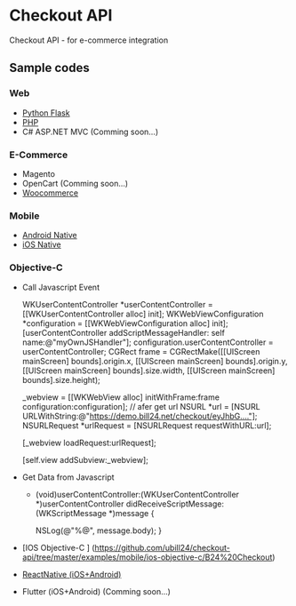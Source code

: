 # Checkout API
Checkout API - for e-commerce integration

## Sample codes
### Web
* [Python Flask](https://github.com/ubill24/checkout-api/tree/master/examples/web/flask)
* [PHP](https://github.com/ubill24/checkout-api/tree/master/examples/web/php)
* C# ASP.NET MVC (Comming soon...)

### E-Commerce
* Magento
* OpenCart (Comming soon...)
* [Woocommerce](https://github.com/ubill24/checkout-api/tree/master/examples/web/woocommerce-bill24-payment-gateway)

### Mobile
* [Android Native](https://github.com/ubill24/checkout-api/tree/master/examples/mobile/android)
* [iOS Native ](https://github.com/ubill24/checkout-api/tree/master/examples/mobile/ios)
### Objective-C
*   Call Javascript Event

    WKUserContentController *userContentController = [[WKUserContentController alloc] init];
    WKWebViewConfiguration *configuration = [[WKWebViewConfiguration alloc] init];
    [userContentController addScriptMessageHandler: self name:@"myOwnJSHandler"];
    configuration.userContentController = userContentController;
     CGRect frame = CGRectMake([[UIScreen mainScreen] bounds].origin.x, [[UIScreen mainScreen] bounds].origin.y, [[UIScreen         mainScreen] bounds].size.width, [[UIScreen mainScreen] bounds].size.height);
     
     _webview = [[WKWebView alloc] initWithFrame:frame configuration:configuration];
    // afer get url
    NSURL *url = [NSURL URLWithString:@"https://demo.bill24.net/checkout/eyJhbG...."];
    NSURLRequest *urlRequest = [NSURLRequest requestWithURL:url];
    
    [_webview loadRequest:urlRequest];
    
    [self.view addSubview:_webview];
    
*   Get Data from Javascript

    - (void)userContentController:(WKUserContentController *)userContentController didReceiveScriptMessage:(WKScriptMessage         *)message {
    
        NSLog(@"%@", message.body);
    }
    
    
* [IOS Objective-C ] (https://github.com/ubill24/checkout-api/tree/master/examples/mobile/ios-objective-c/B24%20Checkout)
* [ReactNative (iOS+Android)](https://github.com/ubill24/checkout-api/tree/master/examples/mobile/react)
* Flutter (iOS+Android) (Comming soon...)
